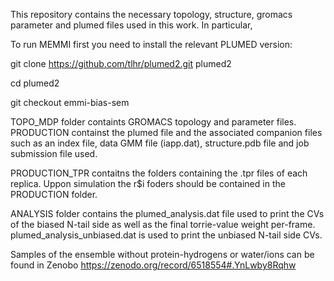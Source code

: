 This repository contains the necessary topology, structure, gromacs parameter and plumed files used in this work. In particular,

To run MEMMI first you need to install the relevant PLUMED version: 

git clone https://github.com/tlhr/plumed2.git plumed2

cd plumed2

git checkout emmi-bias-sem

TOPO_MDP folder containts GROMACS topology and parameter files.
PRODUCTION containst the plumed file and the associated companion files such as an index file, data GMM file (iapp.dat),  structure.pdb file and job submission file used.

PRODUCTION_TPR contaitns the folders containing the .tpr files of each replica. Uppon simulation the r$i foders should be contained in the PRODUCTION folder. 

ANALYSIS folder contains the plumed_analysis.dat file used to print the CVs of the biased N-tail side as well as the final torrie-value weight per-frame.
plumed_analysis_unbiased.dat is used to print the unbiased N-tail side CVs. 

Samples  of the ensemble without protein-hydrogens or water/ions can be found in Zenobo https://zenodo.org/record/6518554#.YnLwby8Rqhw



